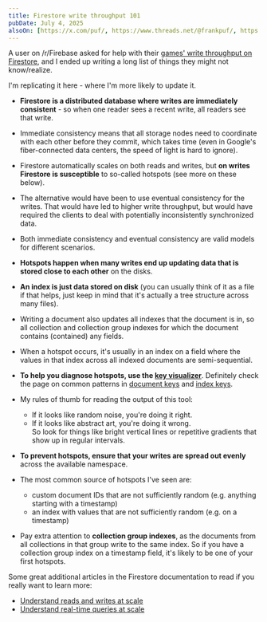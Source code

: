 ```yaml
---
title: Firestore write throughput 101
pubDate: July 4, 2025
alsoOn: [https://x.com/puf/, https://www.threads.net/@frankpuf/, https://bsky.app/profile/puf.io, https://c.im/@puf]
---
```


A user on /r/Firebase asked for help with their [games' write throughput on Firestore](https://www.reddit.com/r/Firebase/comments/1lrjqab/struggling_with_scaling/), and I ended up writing a long list of things they might not know/realize.

I'm replicating it here - where I'm more likely to update it.

* **Firestore is a distributed database where writes are immediately consistent** - so when one reader sees a recent write, all readers see that write.
* Immediate consistency means that all storage nodes need to coordinate with each other before they commit, which takes time (even in Google's fiber-connected data centers, the speed of light is hard to ignore).
* Firestore automatically scales on both reads and writes, but **on writes Firestore is susceptible** to so-called hotspots (see more on these below).
* The alternative would have been to use eventual consistency for the writes. That would have led to higher write throughput, but would have required the clients to deal with potentially inconsistently synchronized data.
* Both immediate consistency and eventual consistency are valid models for different scenarios.

* **Hotspots happen when many writes end up updating data that is stored close to each other** on the disks.
* **An index is just data stored on disk** (you can usually think of it as a file if that helps, just keep in mind that it's actually a tree structure across many files).
* Writing a document also updates all indexes that the document is in, so all collection and collection group indexes for which the document contains (contained) any fields.
* When a hotspot occurs, it's usually in an index on a field where the values in that index across all indexed documents are semi-sequential.
* **To help you diagnose hotspots, use the [key visualizer](https://cloud.google.com/firestore/native/docs/key-visualizer)**. Definitely check the page on common patterns in [document keys](https://cloud.google.com/firestore/native/docs/keyvis-patterns) and [index keys](https://cloud.google.com/firestore/native/docs/keyvis-patterns-index).
* My rules of thumb for reading the output of this tool:
  * If it looks like random noise, you're doing it right.
  * If it looks like abstract art, you're doing it wrong.\
    So look for things like bright vertical lines or repetitive gradients that show up in regular intervals.
* **To prevent hotspots, ensure that your writes are spread out evenly** across the available namespace.

* The most common source of hotspots I've seen are:
  * custom document IDs that are not sufficiently random (e.g. anything starting with a timestamp)
  * an index with values that are not sufficiently random (e.g. on a timestamp)
* Pay extra attention to **collection group indexes**, as the documents from all collections in that group write to the same index. So if you have a collection group index on a timestamp field, it's likely to be one of your first hotspots.

Some great additional articles in the Firestore documentation to read if you really want to learn more:

* [Understand reads and writes at scale](https://firebase.google.com/docs/firestore/understand-reads-writes-scale)
* [Understand real-time queries at scale](https://firebase.google.com/docs/firestore/real-time_queries_at_scale)